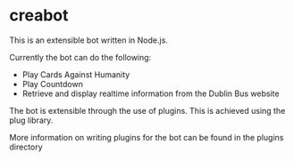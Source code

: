 # creabot
This is an extensible bot written in Node.js.

Currently the bot can do the following:
  * Play Cards Against Humanity
  * Play Countdown
  * Retrieve and display realtime information from the Dublin Bus website

The bot is extensible through the use of plugins. This is achieved using the plug library.

More information on writing plugins for the bot can be found in the plugins directory

